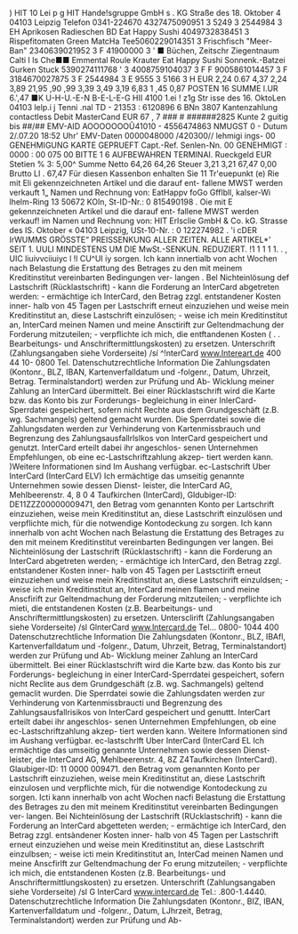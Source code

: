 ) HIT 10 Lei p g HIT Hande!sgruppe GmbH s . KG Straße des 18. Oktober 4 04103 Leipzig Telefon 0341-224670 4327475090951 3 5249 3 2544984 3 EH Aprikosen Radieschen BD Eat Happy Sushi 4049732838451 3 Rispefitomaten Green MatcHa Tee5060229014351 3 Frischfisch "Meer-Ban" 2340639021952 3 F 41900000 3 ' ■ Büchen, Zeitschr Ziegentnaum Calti I ls Che■■ Emmental Roule Krauter Eat Happy Sushi Sonnenk.-Batzei Gurken Stuck 5390274111768 ' 3 4008759104037 3 F F 9005861014457 3 F 3184670027875 3 F 2544984 3 E 9555 3 5166 3 H EUR 2,24 0.67 4,37 2,24 3,89 21,95 ,90 ,99 3,39 3,49 3,19 6,83 1 ,45 0,87 POSTEN 16 SUMME l.UR 6.',47 ■K U-H-U.-E-N B-E-L-E-G HII 4100 1.ei ! z1g Str isse des 16. OktoLen 04103 lelp.i j Tenni .nal TD - 21353 : 6120896 6 BNn 3807 Kantenzahlung contactless Debit MasterCand EUR 67 , 7 ### # ######2825 Kunte 2 guitig bis ##/## EMV-AID AOOOOOOOÛ41010 - 4556474863 NMUGST 0 - Dutum 2/.07.20 18:52 Uhr' EMV-Daten 0000048000 /420300// lehmigi ings- 00 GENEHMIGUNG KARTE GEPRUEFT Capt.-Ref. Senlen-Nn. 00 GENEHMIGT : 0000 : 00 075 00 BITTE 1 6 AUFBEWAHREN TERMINAI. Rueckgeld EUR Stetien % 3: 5,00^ Summe Netto 64,26 64,26 Steuer 3,21 3,21 67,47 0,00 Brutto LI . 67,47 Für diesen Kassenbon enhalten Sie 11 Tr'euepunkt (e) Rie mit Eli gekennzeichneten Artikel und die darauf ent- fallene MWST werden verkauft 1„ Namen und Rechnung von: EatHappv foGo Gfflbll, kalser-Wi lhelm-Ring 13 50672 KOln, St-ID-Nr.: 0 815490198 . Oie mit E gekennzeichneten Artikel und die darauf ent- fallene MWST werden verkauf! im Namen und Rechnung von: HIT Erlsclie GmbH & Co. kG. Strasse des IS. Oktober « 04103 Leipzig, USt-10-Nr. : 0 122274982 . 'i cDER IrWUMMS GRÖSSTE“ PREISSENKUNG ALLER ZEITEN. ALLE ARTIKEL*' SEIT 1. UULI MINDESTENS UM DIE MwSt.-SENKUN. REDUZIERT. !1 1 1 1 1. . , UIC liuivvciiuiyc l !l CU^UI iy sorgen. Ich kann innertialb von acht Wochen nach Belastung die Erstattung des Betrages zu den mit meinem Kreditinstitut vereinbarten Bedingungen ver- langen . Bel Nichteinlösung def Lastschrift (Rücklastschrift) - kann die Forderung an InterCard abgetreten werden: - ermächtige ich InterCard, den Betrag zzgl. entstandener Kosten inner- halb von 45 Tagen per Lastschrift erneut einzuziehen und weise mein Kreditinstitut an, diese Lastschrift einzulösen; - weise ich mein Kreditinstitut an, InterCard meinen Namen und meine Ansctirift zur Geltendmachung der Forderung mitzuteilen; - verpflichte ich mich, die entftandenen Kosten ( . . Bearbeitungs- und Anschriftermittlungskosten) zu ersetzen. Unterschrift (Zahlungsangaben siehe Vorderseite) /sí ^!nterCard www.Intereart.de 400 44 10- 0800 Tel. Datenschutzrechtliche Information Die Zahlungsdaten (Kontonr., BLZ, IBAN, Kartenverfalldatum und -folgenr., Datum, Uhrzeit, Betrag. Terminalstandort) werden zur Prüfung und Ab- Wicklung meiner Zahlung an InterCard übermittelt. Bei einer Rücklastschrift wird die Karte bzw. das Konto bis zur Forderungs- begleichung in einer InlerCard-Sperrdatei gespeichert, sofern nicht Rechte aus dem Grundgeschäft (z.B. wg. Sachmangels) geltend gemacht wurden. Die Sperrdatei sowie die Zahlungsdaten werden zur Verhinderung von Kartenmissbrauch und Begrenzung des Zahlungsausfallrlslkos von InterCard gespeichert und genutzt. InterCard erteilt dabei ihr angeschlos- senen Unternehmen Empfehlungen, ob eine ec-Lastschriftzahlung akzep- tiert werden kann. )Weitere Informationen sind Im Aushang verfügbar. ec-Lastschrift Uber InterCard (InterCard ELV) Ich ermächtige das umseitig genannte Unternehmen sowie dessen Dienst- leister, die InterCard AG, Mehlbeerenstr. 4, 8 0 4 Taufkirchen (InterCard), Gldubiger-ID: DE11ZZZ00000009471, den Betrag vom genannten Konto per Lartschrift einzuziehen, weise mein Kreditinstitut an, diese Lastschrift einzulösen und verpflichte mich, für die notwendige Kontodeckung zu sorgen. Ich kann innerhalb von acht Wochen nach Belastung die Erstattung des Betrages zu den mit meinem Kreditinstitut vereinbarten Bedingungen ver langen. Bei Nichteinlösung der Lastschrift (Rücklastschrift) - kann die Forderung an InterCard abgetreten werden; - ermächtige ich InterCard, den Betrag zzgl. entstandener Kosten inner- halb von 45 Tagen per Lastsctirift erneut einzuziehen und weise mein Kreditinstitut an, diese Lastschrift einzuldsen; - weise ich mein Kreditinstitut an, InterCard meinen flamen und meine Anscfirift zur Geltendmachung der Forderung mitzuteilen; - verpflichte ich mieti, die entstandenen Kosten (z.B. Bearbeitungs- und Anschriftermittlungskosten) zu ersetzen. Untersclirift (Zahlungsangaben siehe Vorderseite) /sl GlnterCard www.lntercard.de Tel... 0800- 1044 400 Datenschutzrechtliche Information Die Zahlungsdaten (Kontonr., BLZ, IBAfl, Kartenverfalldatum und -folgenr., Datum, Uhrzeit, Betrag, Terminalstandort) werden zur Prüfung und Ab- Wicklung meiner Zahlung an InterCard übermittelt. Bei einer Rücklastschrift wird die Karte bzw. das Konto bis zur Forderungs- begleichung in einer InterCard-Sperrdatei gespeichert, sofern nicht Reclite aus dem Grundgeschäft (z.B. wg. Sachmangels) geltend gemaclit wurden. Die Sperrdatei sowie die Zahlungsdaten werden zur Verhinderung von Kartenmissbraucti und Begrenzung des Zahlungsausfallrisikos von InterCard gespeichert und genuttt. InterCart erteilt dabei ihr angeschlos- senen Unternehmen Empfehlungen, ob eine ec-Lastschriftzahlung akzep- tiert werden kann. Weitere Informationen sind im Aushang verfügbar. ec-lastschrlft Uber InterCard (InterCard EL Ich ermächtige das umseitig genannte Unternehmen sowie dessen Dienst- leister, die InterCard AG, Mehlbeerenstr. 4, 8Z Z4Taufkirchen (InterCard). Glaubiger-ID: 11 0000 009471. den Betrag vom genannten Konto per Lastschrift einzuziehen, weise mein Kreditinstitut an, diese Lastschrift einzulosen und verpflichte mich, für die notwendige Kontodeckung zu sorgen. Icti kann innerhalb von acht Wochen nacfi Belastung die Erstattung des Betrages zu den mit meinem Kreditinstitut vereinbarten Bedingungen ver- langen. Bei Nichteinlösung der Lastschrift (RUcklastschrift) - kann die Forderung an InterCard abgetteten werden; - ermächtige ich InterCard, den Betrag zzgl. entsàndener Kosten inner- halb von 45 Tagen per Lastschrift erneut einzuziehen und weise mein Kreditinstitut an, diese Lastschrift einzulbsen; - weise icti mein Kreditinstitut an, InterCad meinen Namen und meine Anscfirlft zur Geltendmachung der Fo erung mitzuteilen; - verpflichte ich mich, die entstandenen Kosten (z.B. Bearbeitungs- und Anschriftermittlungskosten) zu ersetzen. Unterschrift (Zahlungsangaben siehe Vorderseite) /sl G InterCard www.intercard.de Tel.: .800-1.4440. Datenschutzrechtliche Information Die Zahlungsdaten (Kontonr., BIZ, IBAN, Kartenverfalldatum und -folgenr., Datum, LJhrzeit, Betrag, Terminalstandort) werden zur Prüfung und Ab-
